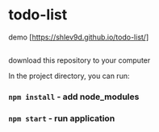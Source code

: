 # todo-list

demo  [https://shlev9d.github.io/todo-list/]

##
download this repository to your computer 
 
In the project directory, you can run:
### `npm install` - add node_modules
### `npm start` - run application

